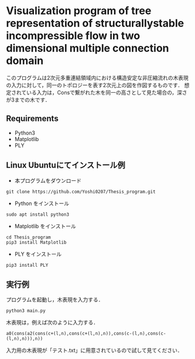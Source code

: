 # Visualization program of tree representation of structurallystable incompressible flow in two dimensional multiple connection domain

このプログラムは2次元多重連結領域内における構造安定な非圧縮流れの木表現の入力に対して，同一のトポロジーを表す2次元上の図を作図するものです．
想定されている入力は，Consで繋がれた木を同一の高さとして見た場合の，深さが3までの木です．

## Requirements
+ Python3
+ Matplotlib
+ PLY

## Linux Ubuntuにてインストール例
+ 本プログラムをダウンロード
```
git clone https://github.com/Yoshi0207/Thesis_program.git
```

+ Python をインストール
```
sudo apt install python3
```

+ Matplotlib をインストール
```
cd Thesis_program
pip3 install Matplotlib
```

+ PLY をインストール
```
pip3 install PLY
```

## 実行例
プログラムを起動し，木表現を入力する．
```
python3 main.py
```

木表現は，例えば次のように入力する．
```
a0(cons(a2(cons(c+(l,n),cons(c+(l,n),n)),cons(c-(l,n),cons(c-(l,n),n))),n))
```

入力用の木表現が「テスト.txt」に用意されているので試して見てください．